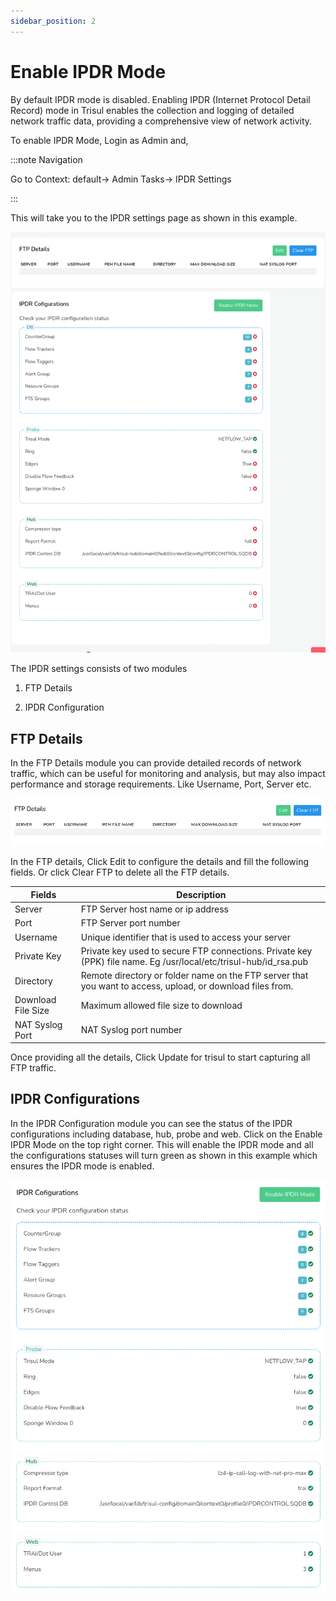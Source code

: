```yaml
---
sidebar_position: 2
---
```


# Enable IPDR Mode

By default IPDR mode is disabled. Enabling IPDR (Internet Protocol Detail Record) mode in Trisul enables the collection and logging of detailed network traffic data, providing a comprehensive view of network activity.

To enable IPDR Mode, Login as Admin and,

:::note Navigation

Go to Context: default-> Admin Tasks-> IPDR Settings

:::

This will take you to the IPDR settings page as shown in this example.

![](images/ipdrmodefullpage.png)

The IPDR settings consists of two modules

1. FTP Details

2. IPDR Configuration

## FTP Details

In the FTP Details module you can provide detailed records of network traffic, which can be useful for monitoring and analysis, but may also impact performance and storage requirements. Like Username, Port, Server etc.

![](images/ipdrmode1.png)

In the FTP details, Click Edit to configure the details and fill the following fields. Or click Clear FTP to delete all the FTP details.

| Fields             | Description                                                                                                      |
| ------------------ | ---------------------------------------------------------------------------------------------------------------- |
| Server             | FTP Server host name or ip address                                                                               |
| Port               | FTP Server port number                                                                                           |
| Username           | Unique identifier that is used to access your server                                                             |
| Private Key        | Private key used to secure FTP connections. Private key (PPK) file name. Eg /usr/local/etc/trisul-hub/id_rsa.pub |
| Directory          | Remote directory or folder name on the FTP server that you want to access, upload, or download files from.       |
| Download File Size | Maximum allowed file size to download                                                                            |
| NAT Syslog Port    | NAT Syslog port number                                                                                           |

Once providing all the details, Click Update for trisul to start capturing all FTP traffic.

## IPDR Configurations

In the IPDR Configuration module you can see the status of the IPDR configurations including database, hub, probe and web. Click on the Enable IPDR Mode on the top right corner. This will enable the IPDR mode and all the configurations statuses will turn green as shown in this example which ensures the IPDR mode is enabled.

![](images/ipdrmodeenable.png)
